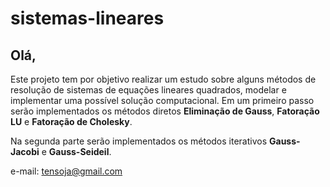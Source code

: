 <h1>sistemas-lineares</h1>

<h2>Olá,</h2>

Este projeto tem por objetivo realizar um estudo sobre alguns métodos de resolução de sistemas de equações lineares quadrados, modelar e implementar uma possível solução computacional. Em um primeiro passo serão implementados os métodos diretos <strong>Eliminação de Gauss</strong>, <strong>Fatoração LU</strong> e <strong>Fatoração de Cholesky</strong>.

Na segunda parte serão implementados os métodos iterativos <strong>Gauss-Jacobi</strong> e <strong>Gauss-Seideil</strong>.

e-mail: tensoja@gmail.com